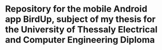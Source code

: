 # Repository for the mobile Android app BirdUp, subject of my thesis for the University of Thessaly Electrical and Computer Engineering Diploma

